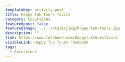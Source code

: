```yaml
---
templateKey: activity-post
title: Happy Tuk Tours Tavira
category: Excursions
featuredpost: false
featuredimage: ../../static/img/happy-tuk-tours.jpg
description: ""
link: https://www.facebook.com/happytuktourstavira
visibleLink: Happy Tuk Tours Facebook
tags:
  - Excursions
---
```


